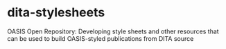 # dita-stylesheets
OASIS Open Repository: Developing style sheets and other resources that can be used to build OASIS-styled publications from DITA source
